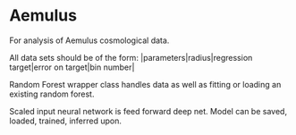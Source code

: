 # Aemulus

For analysis of Aemulus cosmological data.

All data sets should be of the form:
|parameters|radius|regression target|error on target|bin number|

Random Forest wrapper class handles data as well as fitting or loading an existing random forest.

Scaled input neural network is feed forward deep net. Model can be saved, loaded, trained, inferred upon.
